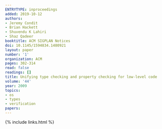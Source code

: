 ```yaml
---
ENTRYTYPE: inproceedings
added: 2019-10-12
authors:
- Jeremy Condit
- Brian Hackett
- Shuvendu K Lahiri
- Shaz Qadeer
booktitle: ACM SIGPLAN Notices
doi: 10.1145/1594834.1480921
layout: paper
number: '1'
organization: ACM
pages: 302-314
read: false
readings: []
title: Unifying type checking and property checking for low-level code
volume: '44'
year: 2009
topics:
- os
- types
- verification
papers:
---
```


{% include links.html %}
